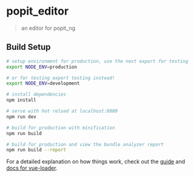 # popit_editor

> an editor for popit_ng

## Build Setup

``` bash
# setup environment for production, use the next export for testing
export NODE_ENV=production

# or for testing export testing instead!
export NODE_ENV=development

# install dependencies
npm install

# serve with hot reload at localhost:8080
npm run dev

# build for production with minification
npm run build

# build for production and view the bundle analyzer report
npm run build --report
```

For a detailed explanation on how things work, check out the [guide](http://vuejs-templates.github.io/webpack/) and [docs for vue-loader](http://vuejs.github.io/vue-loader).
